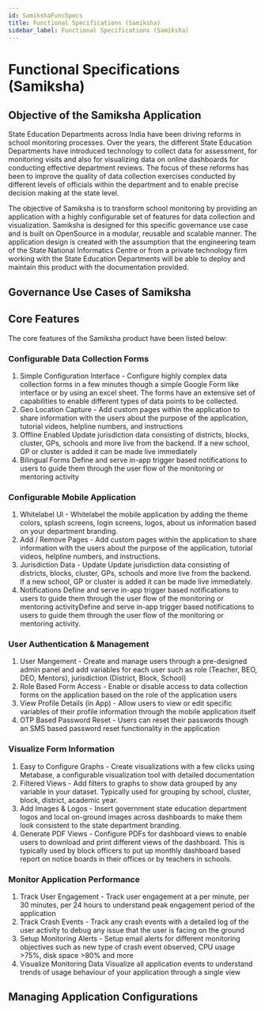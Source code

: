 ```yaml
---
id: SamikshaFuncSpecs
title: Functional Specifications (Samiksha)
sidebar_label: Functional Specifications (Samiksha)
---
```


# Functional Specifications (Samiksha)

## Objective of the Samiksha Application

State Education Departments across India have been driving reforms in school monitoring processes. Over the years, the different State Education Departments have introduced technology to collect data for assessment, for monitoring visits and also for visualizing data on online dashboards for conducting effective department reviews. The focus of these reforms has been to improve the quality of data collection exercises conducted by different levels of officials within the department and to enable precise decision making at the state level. 

The objective of Samiksha is to transform school monitoring by providing an application with a highly configurable set of features for data collection and visualization. Samiksha is designed for this specific governance use case and is built on OpenSource in a modular, reusable and scalable manner. The application design is created with the assumption that the engineering team of the State National Informatics Centre or from a private technology firm working with the State Education Departments will be able to deploy and maintain this product with the documentation provided.

## Governance Use Cases of Samiksha


## Core Features

The core features of the Samiksha product have been listed below:

### Configurable Data Collection Forms	

1. Simple Configuration Interface	- Configure highly complex data collection forms in a few minutes though a simple Google Form like interface or by using an excel sheet. The forms have an extensive set of capabilities to enable different types of data points to be collected.
2. Geo Location Capture	- Add custom pages within the application to share information with the users about the purpose of the application, tutorial videos, helpline numbers, and instructions 
3. Offline Enabled	Update jurisdiction data consisting of districts, blocks, cluster, GPs, schools and more live from the backend. If a new school, GP or cluster is added it can be made live immediately 
4. Bilingual Forms	Define and serve in-app trigger based notifications to users to guide them through the user flow of the monitoring or mentoring activity

### Configurable Mobile Application	

1. Whitelabel UI - Whitelabel the mobile application by adding the theme colors, splash screens, login screens, logos, about us information based on your department branding.
2. Add / Remove Pages	- Add custom pages within the application to share information with the users about the purpose of the application, tutorial videos, helpline numbers, and instructions.
3. Jurisdiction Data - Update	Update jurisdiction data consisting of districts, blocks, cluster, GPs, schools and more live from the backend. If a new school, GP or cluster is added it can be made live immediately.
4. Notifications	Define and serve in-app trigger based notifications to users to guide them through the user flow of the monitoring or mentoring activityDefine and serve in-app trigger based notifications to users to guide them through the user flow of the monitoring or mentoring activity.

### User Authentication & Management	

1. User Mangement	- Create and manage users through a pre-designed admin panel and add variables for each user such as role (Teacher, BEO, DEO, Mentors), jurisdiction (District, Block, School)
2. Role Based Form Access -	Enable or disable access to data collection forms on the application based on the role of the application users
3. View Profile Details (in App) -	Allow users to view or edit specific variables of their profile information through the mobile application itself 
4. OTP Based Password Reset	- Users can reset their passwords though an SMS based password reset functionality in the application 

### Visualize Form Information	

1. Easy to Configure Graphs	- Create visualizations with a few clicks using Metabase, a configurable visualization tool with detailed documentation
2. Filtered Views	- Add filters to graphs to show data grouped by any variable in your dataset. Typically used for grouping by school, cluster, block, district, academic year.
3. Add Images & Logos	- Insert government state education department logos and local on-ground images across dashboards to make them look consistent to the state department branding.
4. Generate PDF Views	- Configure PDFs for dashboard views to enable users to download and print different views of the dashboard. This is typically used by block officers to put up monthly dashboard based report on notice boards in their offices or by teachers in schools.

### Monitor Application Performance	

1. Track User Engagement	- Track user engagement at a per minute, per 30 minutes, per 24 hours to understand peak engagement period of the application
2. Track Crash Events -	Track any crash events with a detailed log of the user activity to debug any issue that the user is facing on the ground
3. Setup Monitoring Alerts - Setup email alerts for different monitoring objectives such as new type of crash event observed, CPU usage >75%, disk space >80% and more
4. Visualize Monitoring Data	Visualize all application events to understand trends of usage behaviour of your application through a single view

## Managing Application Configurations
